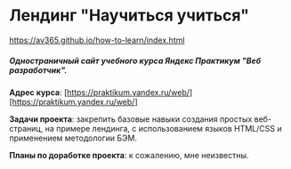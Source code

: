 # Лендинг "Научиться учиться"

https://av365.github.io/how-to-learn/index.html

##### Одностраничный сайт учебного курса Яндекс Практикум "Веб разработчик".

**Адрес курса**: [https://praktikum.yandex.ru/web/][https://praktikum.yandex.ru/web/]

**Задачи проекта**: закрепить базовые навыки создания простых веб-страниц, на примере лендинга, с использованием языков HTML/CSS и применением методологии БЭМ.

**Планы по доработке проекта**: к сожалению, мне неизвестны.

[https://praktikum.yandex.ru/web/]: https://praktikum.yandex.ru/web/
